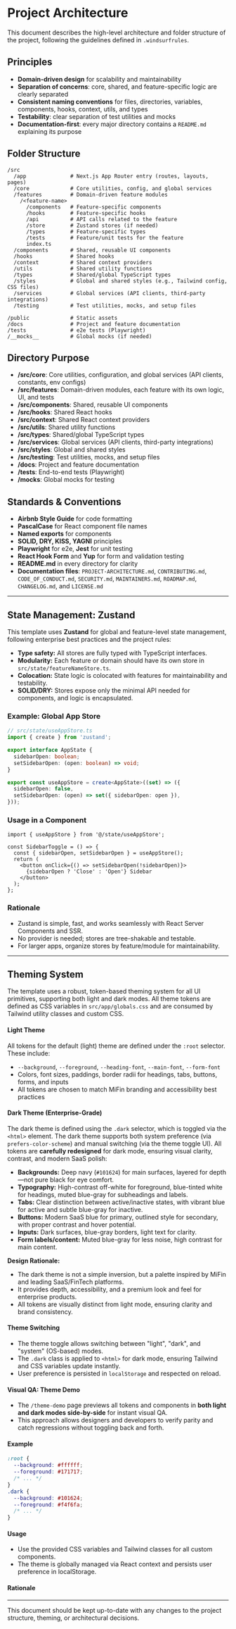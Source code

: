# Project Architecture

This document describes the high-level architecture and folder structure of the project, following the guidelines defined in `.windsurfrules`.

## Principles
- **Domain-driven design** for scalability and maintainability
- **Separation of concerns**: core, shared, and feature-specific logic are clearly separated
- **Consistent naming conventions** for files, directories, variables, components, hooks, context, utils, and types
- **Testability**: clear separation of test utilities and mocks
- **Documentation-first**: every major directory contains a `README.md` explaining its purpose

## Folder Structure

```
/src
  /app              # Next.js App Router entry (routes, layouts, pages)
  /core             # Core utilities, config, and global services
  /features         # Domain-driven feature modules
    /<feature-name>
      /components   # Feature-specific components
      /hooks        # Feature-specific hooks
      /api          # API calls related to the feature
      /store        # Zustand stores (if needed)
      /types        # Feature-specific types
      /tests        # Feature/unit tests for the feature
      index.ts
  /components       # Shared, reusable UI components
  /hooks            # Shared hooks
  /context          # Shared context providers
  /utils            # Shared utility functions
  /types            # Shared/global TypeScript types
  /styles           # Global and shared styles (e.g., Tailwind config, CSS files)
  /services         # Global services (API clients, third-party integrations)
  /testing          # Test utilities, mocks, and setup files

/public             # Static assets
/docs               # Project and feature documentation
/tests              # e2e tests (Playwright)
/__mocks__          # Global mocks (if needed)
```

## Directory Purpose
- **/src/core**: Core utilities, configuration, and global services (API clients, constants, env configs)
- **/src/features**: Domain-driven modules, each feature with its own logic, UI, and tests
- **/src/components**: Shared, reusable UI components
- **/src/hooks**: Shared React hooks
- **/src/context**: Shared React context providers
- **/src/utils**: Shared utility functions
- **/src/types**: Shared/global TypeScript types
- **/src/services**: Global services (API clients, third-party integrations)
- **/src/styles**: Global and shared styles
- **/src/testing**: Test utilities, mocks, and setup files
- **/docs**: Project and feature documentation
- **/tests**: End-to-end tests (Playwright)
- **/__mocks__**: Global mocks for testing

## Standards & Conventions
- **Airbnb Style Guide** for code formatting
- **PascalCase** for React component file names
- **Named exports** for components
- **SOLID, DRY, KISS, YAGNI** principles
- **Playwright** for e2e, **Jest** for unit testing
- **React Hook Form** and **Yup** for form and validation testing
- **README.md** in every directory for clarity
- **Documentation files**: `PROJECT-ARCHITECTURE.md`, `CONTRIBUTING.md`, `CODE_OF_CONDUCT.md`, `SECURITY.md`, `MAINTAINERS.md`, `ROADMAP.md`, `CHANGELOG.md`, and `LICENSE.md`

---

## State Management: Zustand

This template uses **Zustand** for global and feature-level state management, following enterprise best practices and the project rules:

- **Type safety:** All stores are fully typed with TypeScript interfaces.
- **Modularity:** Each feature or domain should have its own store in `src/state/featureNameStore.ts`.
- **Colocation:** State logic is colocated with features for maintainability and testability.
- **SOLID/DRY:** Stores expose only the minimal API needed for components, and logic is encapsulated.

### Example: Global App Store

```ts
// src/state/useAppStore.ts
import { create } from 'zustand';

export interface AppState {
  sidebarOpen: boolean;
  setSidebarOpen: (open: boolean) => void;
}

export const useAppStore = create<AppState>((set) => ({
  sidebarOpen: false,
  setSidebarOpen: (open) => set({ sidebarOpen: open }),
}));
```

### Usage in a Component
```tsx
import { useAppStore } from '@/state/useAppStore';

const SidebarToggle = () => {
  const { sidebarOpen, setSidebarOpen } = useAppStore();
  return (
    <button onClick={() => setSidebarOpen(!sidebarOpen)}>
      {sidebarOpen ? 'Close' : 'Open'} Sidebar
    </button>
  );
};
```

### Rationale
- Zustand is simple, fast, and works seamlessly with React Server Components and SSR.
- No provider is needed; stores are tree-shakable and testable.
- For larger apps, organize stores by feature/module for maintainability.

---

## Theming System
The template uses a robust, token-based theming system for all UI primitives, supporting both light and dark modes. All theme tokens are defined as CSS variables in `src/app/globals.css` and are consumed by Tailwind utility classes and custom CSS.

#### Light Theme

All tokens for the default (light) theme are defined under the `:root` selector. These include:
- `--background`, `--foreground`, `--heading-font`, `--main-font`, `--form-font`
- Colors, font sizes, paddings, border radii for headings, tabs, buttons, forms, and inputs
- All tokens are chosen to match MiFin branding and accessibility best practices

#### Dark Theme (Enterprise-Grade)

The dark theme is defined using the `.dark` selector, which is toggled via the `<html>` element. The dark theme supports both system preference (via `prefers-color-scheme`) and manual switching (via the theme toggle UI). All tokens are **carefully redesigned** for dark mode, ensuring visual clarity, contrast, and modern SaaS polish:

- **Backgrounds:** Deep navy (`#101624`) for main surfaces, layered for depth—not pure black for eye comfort.
- **Typography:** High-contrast off-white for foreground, blue-tinted white for headings, muted blue-gray for subheadings and labels.
- **Tabs:** Clear distinction between active/inactive states, with vibrant blue for active and subtle blue-gray for inactive.
- **Buttons:** Modern SaaS blue for primary, outlined style for secondary, with proper contrast and hover potential.
- **Inputs:** Dark surfaces, blue-gray borders, light text for clarity.
- **Form labels/content:** Muted blue-gray for less noise, high contrast for main content.

**Design Rationale:**
- The dark theme is not a simple inversion, but a palette inspired by MiFin and leading SaaS/FinTech platforms.
- It provides depth, accessibility, and a premium look and feel for enterprise products.
- All tokens are visually distinct from light mode, ensuring clarity and brand consistency.

#### Theme Switching

- The theme toggle allows switching between "light", "dark", and "system" (OS-based) modes.
- The `.dark` class is applied to `<html>` for dark mode, ensuring Tailwind and CSS variables update instantly.
- User preference is persisted in `localStorage` and respected on reload.

#### Visual QA: Theme Demo

- The `/theme-demo` page previews all tokens and components in **both light and dark modes side-by-side** for instant visual QA.
- This approach allows designers and developers to verify parity and catch regressions without toggling back and forth.

#### Example

```css
:root {
  --background: #ffffff;
  --foreground: #171717;
  /* ... */
}
.dark {
  --background: #101624;
  --foreground: #f4f6fa;
  /* ... */
}
```

#### Usage

- Use the provided CSS variables and Tailwind classes for all custom components.
- The theme is globally managed via React context and persists user preference in localStorage.

#### Rationale
---

This document should be kept up-to-date with any changes to the project structure, theming, or architectural decisions.
